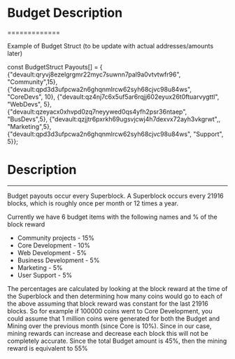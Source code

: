 # Budget Description

=============

Example of Budget Struct (to be update with actual addresses/amounts later)

const BudgetStruct Payouts[] = {
    {"devault:qryvj8ezelgrgmr22myc7suwnn7pal9a0vtvtwfr96", "Community",15},
    {"devault:qpd3d3ufpcwa2n6ghqnmlrcw62syh68cjvc98u84ws", "CoreDevs", 10},
    {"devault:qz4nj7c6x5uf5ar6rqjj602eyux26t0ftuarvygttl", "WebDevs", 5},
    {"devault:qzeyacx0xhvpd0zq7neyywed0qs4yfh2psr36ntaep", "BusDevs",5},
    {"devault:qzjjtr6pxrkh69ugsvjcwj4h7dexvx72ayh3vkgrwt",, "Marketing",5},
    {"devault:qpd3d3ufpcwa2n6ghqnmlrcw62syh68cjvc98u84ws", "Support", 5}};

# Description
---------------------

Budget payouts occur every Superblock. A Superblock occurs every 21916 blocks, which is roughly once per month or 12 times a year.

Currently we have 6 budget items with the following names and % of the block reward

* Community projects - 15%
* Core Development - 10% 
* Web Development - 5%
* Business Development - 5%
* Marketing - 5%
* User Support - 5%

The percentages are calculated by looking at the block reward at the time of the Superblock and then determining how many coins would go to each of the above assuming that block reward was constant for the last 21916 blocks. So for example if 100000 coins went to Core Development, you could assume that 1 million coins were generated for both the Budget and Mining over the previous month (since Core is 10%). Since in our case, mining rewards can increase and decrease each block this will not be completely accurate. Since the total Budget amount is 45%, then the mining reward is equivalent to 55%















